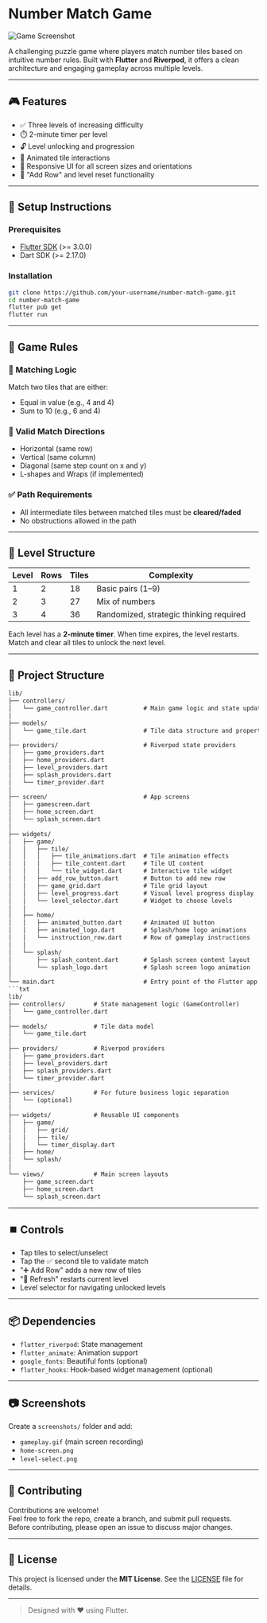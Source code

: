 # Number Match Game

![Game Screenshot](screenshots/gameplay.gif) <!-- Replace with actual GIF -->  

A challenging puzzle game where players match number tiles based on intuitive number rules. Built with **Flutter** and **Riverpod**, it offers a clean architecture and engaging gameplay across multiple levels.

---

## 🎮 Features

- ✅ Three levels of increasing difficulty
- ⏱️ 2-minute timer per level
- 🔓 Level unlocking and progression
- 🎨 Animated tile interactions
- 🎯 Responsive UI for all screen sizes and orientations
- 🔁 "Add Row" and level reset functionality

---

## 🚀 Setup Instructions

### Prerequisites
- [Flutter SDK](https://docs.flutter.dev/get-started/install) (>= 3.0.0)
- Dart SDK (>= 2.17.0)

### Installation

```bash
git clone https://github.com/your-username/number-match-game.git
cd number-match-game
flutter pub get
flutter run
```

---

## 🧠 Game Rules

### 🎲 Matching Logic

Match two tiles that are either:
- Equal in value (e.g., 4 and 4)
- Sum to 10 (e.g., 6 and 4)

### 🔁 Valid Match Directions
- Horizontal (same row)
- Vertical (same column)
- Diagonal (same step count on x and y)
- L-shapes and Wraps (if implemented)

### ✅ Path Requirements
- All intermediate tiles between matched tiles must be **cleared/faded**
- No obstructions allowed in the path

---

## 🧱 Level Structure

| Level | Rows | Tiles | Complexity |
|-------|------|-------|------------|
| 1     | 2    | 18    | Basic pairs (1–9) |
| 2     | 3    | 27    | Mix of numbers |
| 3     | 4    | 36    | Randomized, strategic thinking required |

Each level has a **2-minute timer**. When time expires, the level restarts. Match and clear all tiles to unlock the next level.

---

## 📁 Project Structure

```txt
lib/
├── controllers/
│   └── game_controller.dart          # Main game logic and state updates
│
├── models/
│   └── game_tile.dart                # Tile data structure and properties
│
├── providers/                        # Riverpod state providers
│   ├── game_providers.dart
│   ├── home_providers.dart
│   ├── level_providers.dart
│   ├── splash_providers.dart
│   └── timer_provider.dart
│
├── screen/                           # App screens
│   ├── gamescreen.dart
│   ├── home_screen.dart
│   └── splash_screen.dart
│
├── widgets/
│   ├── game/
│   │   ├── tile/
│   │   │   ├── tile_animations.dart  # Tile animation effects
│   │   │   ├── tile_content.dart     # Tile UI content
│   │   │   └── tile_widget.dart      # Interactive tile widget
│   │   ├── add_row_button.dart       # Button to add new row
│   │   ├── game_grid.dart            # Tile grid layout
│   │   ├── level_progress.dart       # Visual level progress display
│   │   └── level_selector.dart       # Widget to choose levels
│   │
│   ├── home/
│   │   ├── animated_button.dart      # Animated UI button
│   │   ├── animated_logo.dart        # Splash/home logo animations
│   │   └── instruction_row.dart      # Row of gameplay instructions
│   │
│   └── splash/
│       ├── splash_content.dart       # Splash screen content layout
│       └── splash_logo.dart          # Splash screen logo animation
│
└── main.dart                         # Entry point of the Flutter app
```txt
lib/
├── controllers/        # State management logic (GameController)
│   └── game_controller.dart
│
├── models/             # Tile data model
│   └── game_tile.dart
│
├── providers/          # Riverpod providers
│   ├── game_providers.dart
│   ├── level_providers.dart
│   ├── splash_providers.dart
│   └── timer_provider.dart
│
├── services/           # For future business logic separation
│   └── (optional)
│
├── widgets/            # Reusable UI components
│   ├── game/
│   │   ├── grid/
│   │   ├── tile/
│   │   └── timer_display.dart
│   ├── home/
│   └── splash/
│
└── views/              # Main screen layouts
    ├── game_screen.dart
    ├── home_screen.dart
    └── splash_screen.dart
```


---

## ⏹️ Controls

- Tap tiles to select/unselect
- Tap the ✅ second tile to validate match
- "➕ Add Row" adds a new row of tiles
- "🔁 Refresh" restarts current level
- Level selector for navigating unlocked levels

---

## 📦 Dependencies

- `flutter_riverpod`: State management
- `flutter_animate`: Animation support
- `google_fonts`: Beautiful fonts (optional)
- `flutter_hooks`: Hook-based widget management (optional)

---

## 📷 Screenshots

Create a `screenshots/` folder and add:

- `gameplay.gif` (main screen recording)
- `home-screen.png`
- `level-select.png`

---

## 🤝 Contributing

Contributions are welcome!  
Feel free to fork the repo, create a branch, and submit pull requests.  
Before contributing, please open an issue to discuss major changes.

---

## 📄 License

This project is licensed under the **MIT License**. See the [LICENSE](LICENSE) file for details.

---

> Designed with ❤️ using Flutter.
